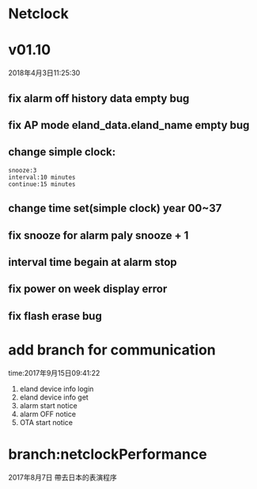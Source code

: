 # Netclock

# v01.10 
2018年4月3日11:25:30
## fix alarm off history data empty bug
## fix AP mode eland_data.eland_name empty bug
## change simple clock:
	snooze:3 
	interval:10 minutes
	continue:15 minutes
## change time set(simple clock) year 00~37
## fix snooze for alarm paly snooze + 1 
## interval time begain at alarm stop 
## fix power on week display error
## fix flash erase bug

# add branch for communication
 time:2017年9月15日09:41:22
1. eland device info login
2. eland device info get
3. alarm start notice
4. alarm OFF notice
5. OTA start notice
# branch:netclockPerformance 
2017年8月7日 帶去日本的表演程序

